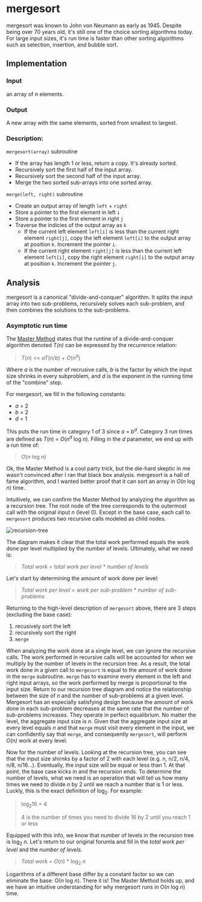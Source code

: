 # mergesort

mergesort was known to John von Neumann as early as 1945. Despite being over 70
years old, it's still one of the choice sorting algorithms today. For large
input sizes, it's run time is faster than other sorting algorithms such as
selection, insertion, and bubble sort.

## Implementation 

### Input

an array of *n* elements.

### Output

A new array with the same elements, sorted from smallest to largest.

### Description:
`mergesort(array)` subroutine
- If the array has length 1 or less, return a copy. It's already sorted.
- Recursively sort the first half of the input array.
- Recursively sort the second half of the input array.
- Merge the two sorted sub-arrays into one sorted array.

`merge(left, right)` subroutine 
- Create an output array of length `left` + `right`
- Store a pointer to the first element in left `i`
- Store a pointer to the first element in right `j`
- Traverse the indicies of the output array as `k`
   - If the current left element `left[i]` is less than the current right
     element `right[j]`, copy the left element `left[i]` to the output array at
     position `k`. Increment the pointer `i`.
   - If the current right element `right[j]` is less than the current left
     element `left[i]`, copy the right element `right[i]` to the output array at
     position `k`. Increment the pointer `j`.

## Analysis

mergesort is a canonical "divide-and-conquer" algorithm. It splits the input
array into two sub-problems, recursively solves each sub-problem, and then combines the solutions to the sub-problems.

### Asymptotic run time

The [Master
Method](https://en.wikipedia.org/wiki/Master_theorem_(analysis_of_algorithms))
states that the runtine of a divide-and-conquer algorithm denoted *T(n)* can be
expressed by the recurrence relation:

> *T*(*n*) <= *aT*(*n*/*b*) + *O*(*n*<sup>*d*</sup>)

Where *a* is the number of recrusive calls, *b* is the factor by which the input
size shrinks in every subproblem, and *d* is the exponent in the running time of
the "combine" step.

For mergesort, we fill in the following constants:
- *a* = 2
- *b* = 2
- *d* = 1

This puts the run time in category 1 of 3 since *a* = *b<sup>d</sup>*. Category 3 run
times are defined as *T*(*n*) = *O*(*n*<sup>*d*</sup> log *n*). Filling in the
*d* parameter, we end up with a run time of:

> *O*(*n* log *n*)

Ok, the Master Method is a cool party trick, but the die-hard skeptic in me
wasn't convinced after I ran that black box analysis. mergesort is a hall of fame
algorithm, and I wanted better proof that it can sort an array in *O*(*n* log *n*)
time.

Intuitively, we can confirm the Master Method by analyzing the algorithm as a
recursion tree. The root node of the tree corresponds to the outermost call with
the original input *n* (level 0). Except in the base case, each call to
`mergesort` produces two recursive calls modeled as child nodes. 

![recursion-tree](https://www.dropbox.com/s/18hvfyg61rlt3dc/recursion-tree.jpg?raw=1)

The diagram makes it clear that the total work performed equals the work done
per level multiplied by the number of levels. Ultimately, what we need is:

> *Total work* = *total work per level* * *number of levels*

Let's start by determining the amount of work done per level:

> *Total work per level* = *work per sub-problem* * *number of sub-problems*

Returning to the high-level description of `mergesort` above, there are 3 steps
(excluding the base case):
  1. recusively sort the left
  2. recursively sort the right
  3. `merge`

When analyzing the work done at a single level, we can ignore the recursive
calls. The work performed in recursive calls will be accounted for when we
multiply by the number of levels in the recursion tree. As a result, the total
work done in a given call to `mergesort` is equal to the amount of work done in
the `merge` subroutine. `merge` has to examine every element in the left and
right input arrays, so the work performed by merge is proportional to the input
size. Return to our recursion tree diagram and notice the relationship between
the size of *n* and the number of sub-problems at a given level. Mergesort has an
especially satisfying design because the amount of work done in each sub-problem
decreases at the same rate that the number of sub-problems increases. They
operate in perfect equalibrium. No matter the level, the aggregate input size is
*n*. Given that the aggregate input size at every level equals *n* and
that `merge` must visit every element in the input, we can confidently say that
`merge`, and consequently `mergesort`, will perform *O(n)* work at every level.

Now for the number of levels. Looking at the recursion tree, you can see that
the input size shirnks by a factor of 2 with each level (e.g. n, n/2, n/4, n/8,
n/16...). Eventually, the input size will be equal or less than 1. At that
point, the base case kicks in and the recursion ends. To determine the number of
levels, what we need is an operation that will tell us how many times we need to
divide *n* by 2 until we reach a number that is 1 or less. Luckly, this is the
exact definition of log<sub>2</sub>. For example:

> log<sub>2</sub>16 = 4
>
>4 is the number of times you need to divide 16 by 2 until you reach 1 or less

Equipped with this info, we know that number of levels in the recursion tree is
log<sub>2</sub> *n*. Let's return to our original forumla and fill in the *total
work per level* and the *number of levels*.

> *Total work* = *O*(*n*) * log<sub>2</sub> *n*

Logarithms of a different base differ by a constant factor so we can eliminate
the base: O(*n* log *n*). There it is! The Master Method holds up, and we have an
intuitive understanding for why mergesort runs in O(*n* log *n*) time.

